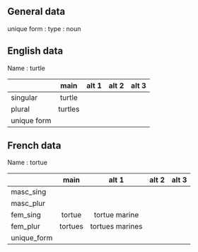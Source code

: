 ## General data

unique form :
type : noun

## English data

Name : turtle

|             |  main   | alt 1 | alt 2 | alt 3 |
| :---------- | :-----: | :---: | :---: | ----- |
| singular    | turtle  |       |       |       |
| plural      | turtles |       |       |       |
| unique form |         |       |       |       |

## French data

Name : tortue

|             |  main   |      alt 1      | alt 2 | alt 3 |
| :---------- | :-----: | :-------------: | :---: | :---: |
| masc_sing   |         |                 |       |       |
| masc_plur   |         |                 |       |       |
| fem_sing    | tortue  |  tortue marine  |       |       |
| fem_plur    | tortues | tortues marines |       |       |
| unique_form |         |                 |       |       |


